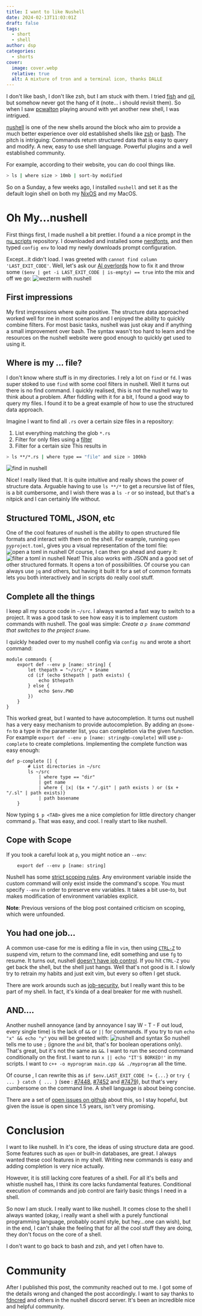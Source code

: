 ```yaml
---
title: I want to like Nushell
date: 2024-02-13T11:03:01Z
draft: false
tags:
  - short
  - shell
author: dsp
categories:
  - shorts
cover:
  image: cover.webp
  relative: true
  alt: A mixture of tron and a terminal icon, thanks DALLE
---
```

I don't like bash, I don't like zsh, but I am stuck with them. I tried [fish](https://fishshell.com/) and [oil](https://www.oilshell.org/), but somehow never got the hang of it (note... i should revisit them). So when I saw [pcwalton](https://twitter.com/pcwalton) playing around with yet another new shell, I was intrigued.

[nushell](https://nushell.sh) is one of the new shells around the block who aim to provide a much better experience over old established shells like [zsh](https://zsh.org) or [bash](https://www.gnu.org/software/bash/). The pitch is intriguing: Commands return structured data that is easy to query and modify. A new, easy to use shell language. Powerful plugins and a well established community.

For example, according to their website, you can do cool things like. 
```sh
> ls | where size > 10mb | sort-by modified
```


So on a Sunday, a few weeks ago, I installed `nushell` and set it as the default login shell on both my [NixOS](https://nixos.org) and my MacOS.

# Oh My...nushell
First things first, I made nushell a bit prettier. I found a a nice prompt in the [nu_scripts](https://github.com/nushell/nu_scripts/tree/main/modules/prompt) repository. I downloaded and installed some [nerdfonts](https://nerdfonts.com), and then typed `config env` to load my newly downloads prompt configuration.

Except...it didn't load. I was greeted with `cannot find column 'LAST_EXIT_CODE'`. Well, let's ask our [AI overlords](https://chat.openai.com) how to fix it and throw some `($env | get -i LAST_EXIT_CODE | is-empty) == true` into the mix and off we go:
![wezterm with nushell](./images/wezterm-nushell.png)
## First impressions
My first impressions where quite positive. The structure data approached worked well for me in most scenarios and I enjoyed the ability to quickly combine filters. For most basic tasks, nushell was just okay and if anything a small improvement over bash. The syntax wasn't too hard to learn and the resources on the nushell website were good enough to quickly get used to using it.
## Where is my ... file?
I don't know where stuff is in my directories. I rely a lot on `find` or `fd`. I was super stoked to use `find` with some cool filters in nushell. Well it turns out there is no find command. I quickly realised, this is not the nushell way to think about a problem. After fiddling with it for a bit, I found a good way to query my files. I found it to be a great example of how to use the structured data approach. 

Imagine I want to find all `.rs` over a certain size files in a repository:
1. List everything matching the glob `*.rs`
2. Filter for only files using a [filter](https://www.nushell.sh/commands/categories/filters.html)
3. Filter for a certain size
This results in
``` sh
> ls **/*.rs | where type == "file" and size > 100kb 
```
![find in nushell](./images/nushell-find.png)

Nice! I really liked that. It is quite intuitive and really shows the power of structure data. Arguable having to use `ls **/*` to get a recursive list of files, is a bit cumbersome, and I wish there was a `ls -r` or so instead, but that's a nitpick and I can certainly life without.

## Structured TOML, JSON, etc
One of the cool features of nushell is the ability to open structured file formats and interact with them on the shell. For example, running `open pyproject.toml`, gives you a visual representation of the toml file:
![open a toml in nushell](./images/nushell-open.png)
Of course, I can then go ahead and query it:
![filter a toml in nushell](./images/nushell-toml-filter.png)
Neat! This also works with JSON and a good set of other structured formats. It opens a ton of possibilities. Of course you can always use `jq` and others, but having it built it for a set of common formats lets you both interactively and in scripts do really cool stuff.
## Complete all the things
I keep all my source code in `~/src`. I always wanted a fast way to switch to a project. It was a good task to see how easy it is to implement custom commands with nushell. The goal was simple: *Create a `p $name` command that switches to the project `$name`.*

I quickly headed over to my nushell config via `config nu` and wrote a short command:
```
module commands {
    export def --env p [name: string] {
        let thepath = "~/src/" + $name
        cd (if (echo $thepath | path exists) {
            echo $thepath
        } else {
            echo $env.PWD
        })
    }
}
```

This worked great, but I wanted to have autocompletion. It turns out nushell has a very easy mechanism to provide autocompletion. By adding an `@some-fn` to a type in the parameter list, you can completion via the given function. For example `export def --env p [name: string@p-complete]` will use `p-complete` to create completions. Implementing the complete function was easy enough:
```    
def p-complete [] {
        # List directories in ~/src
        ls ~/src
            | where type == "dir"
            | get name
            | where { |x| ($x + "/.git" | path exists ) or ($x + "/.sl" | path exists)}
            | path basename
    }
```

Now typing `$ p <TAB>` gives me a nice completion for little directory changer command `p`. That was easy, and cool. I really start to like nushell.
## Cope with Scope
If you took a careful look at `p`, you might notice an `--env`: 
```
    export def --env p [name: string] 
```

Nushell has some [strict scoping rules](https://www.nushell.sh/book/environment.html#scoping). Any environment variable inside the custom command will only exist inside the command's scope. You must specify `--env` in order to preserve env variables. It takes a bit use-to, but makes modification of environment variables explicit.

**Note**: Previous versions of the blog post contained criticism on scoping, which were unfounded.

## You had one job...
A common use-case for me is editing a file in `vim`, then using [`CTRL-Z`](https://neovim.io/doc/user/usr_21.html#21.1) to suspend vim, return to the command line, edit something and use `fg` to resume. It turns out, nushell [doesn't have job control](https://github.com/nushell/nushell/discussions/5948). If you hit `CTRL-Z` you get back the shell, but the shell just hangs. Well that's not good is it. I slowly try to retrain my habits and just exit vim, but every so often I get stuck. 

There are work arounds such as [job-security](https://github.com/yshui/job-security), but I really want this to be part of my shell. In fact, it's kinda of a deal breaker for me with nushell. 

## AND....
Another nushell annoyance (and by annoyance I say W - T - F out loud, every single time) is the lack of `&&` or `||` for commands. If you try to run `echo "x" && echo "y"` you will be greeted with: 
![nushell and syntax](./images/nushell-and.png)
So nushell tells me to use `;` (ignore the `and` bit, that's for boolean operations only). That's great, but it's not the same as `&&`. I want to run the second command conditionally on the first. I want to run `x || echo "IT'S BORKED!'` in my scripts. I want to `c++ -o myprogram main.cpp && ./myprogram` all the time.

Of course , I can rewrite this as `if $env.LAST_EXIT_CODE != {...}` or `try { ... } catch { ... }` (see : [#7448](https://github.com/nushell/nushell/pull/7448), [#7452](https://github.com/nushell/nushell/pull/7452) and [#7479](https://github.com/nushell/nushell/issues/7479)), but that's very cumbersome on the command line. A shell language is about being concise.

There are a set of [open issues on github](https://github.com/nushell/nushell/issues/5740) about this, so I stay hopeful, but given the issue is open since 1.5 years, isn't very promising.
# Conclusion
I want to like nushell. In it's core, the ideas of using structure data are good. Some features such as `open` or built-in databases, are great. I always wanted these cool features in my shell. Writing new commands is easy and adding completion is very nice actually.

However, it is still lacking core features of a shell. For all it's bells and whistle nushell has, I think its core lacks fundamental features. Conditional execution of commands and job control are fairly basic things I need in a shell.

So now I am stuck. I really want to like nushell. It comes close to the shell I always wanted (okay, i really want a shell with a purely functional programming language, probably ocaml style, but hey...one can wish), but in the end, I can't shake the feeling that for all the cool stuff they are doing, they don't focus on the core of a shell.

I don't want to go back to bash and zsh, and yet I often have to.

# Community
After I published this post, the community reached out to me. I got some of the details wrong and changed the post accordingly. I want to say thanks to [fdncred](https://github.com/fdncred) and others in the nushell discord server. It's been an incredible nice and helpful community.
